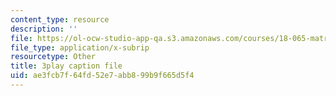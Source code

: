 ```yaml
---
content_type: resource
description: ''
file: https://ol-ocw-studio-app-qa.s3.amazonaws.com/courses/18-065-matrix-methods-in-data-analysis-signal-processing-and-machine-learning-spring-2018/ae3fcb7f64fd52e7abb899b9f665d5f4_Y4f7K9XF04k.vtt
file_type: application/x-subrip
resourcetype: Other
title: 3play caption file
uid: ae3fcb7f-64fd-52e7-abb8-99b9f665d5f4
---
```

